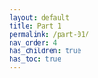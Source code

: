 ```yaml
---
layout: default
title: Part 1
permalink: /part-01/
nav_order: 4
has_children: true
has_toc: true
---
```

